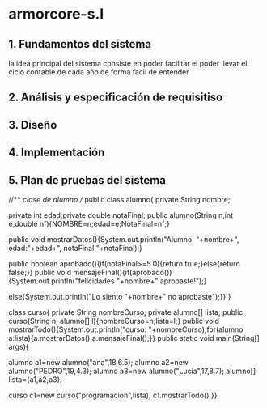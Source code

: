 # armorcore-s.l

## 1. Fundamentos del sistema
la idea principal del sistema consiste en poder facilitar el poder llevar el ciclo contable de cada año de forma facil de entender

## 2. Análisis y especificación de requisitiso

## 3. Diseño

## 4. Implementación

## 5. Plan de pruebas del sistema
//**
*clase de alumno
/*
public class alumno{
private String nombre;

private int edad;private double notaFinal;
public alumno(String n,int e,double nf){NOMBRE=n;edad=e;NotaFinal=nf;}

public void mostrarDatos(){System.out.println("Alumno: "+nombre+", edad:"+edad+", notaFinal:"+notaFinal);}

public boolean aprobado(){if(notaFinal>=5.0){return true;}else{return false;}}
public void mensajeFinal(){if(aprobado()){System.out.println("felicidades "+nombre+" aprobaste!");}

else{System.out.println("Lo siento "+nombre+" no aprobaste");}}
}

class curso{
private String nombreCurso;
private alumno[] lista;
public curso(String n, alumno[] l){nombreCurso=n;lista=l;}
public void mostrarTodo(){System.out.println("curso: "+nombreCurso);for(alumno a:lista){a.mostrarDatos();a.mensajeFinal();}}
public static void main(String[] args){

alumno a1=new alumno("ana",18,6.5);
alumno a2=new alumno("PEDRO",19,4.3);
alumno a3=new alumno("Lucia",17,8.7);
alumno[] lista={a1,a2,a3};

curso c1=new curso("programacion",lista);
c1.mostrarTodo();}}

